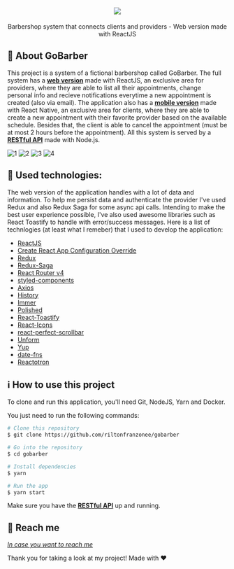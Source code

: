 
<h1 align="center">
    <img src="https://user-images.githubusercontent.com/58868651/77218705-ee4c9f80-6b0c-11ea-9948-d6a72eb99cba.png" />
</h1>

<p align="center">
Barbershop system that connects clients and providers - Web version made with ReactJS
</p>

💈 About GoBarber
------------------
This project is a system of a fictional barbershop called GoBarber. The full system has a [**web version**](https://github.com/riltonfranzonee/gobarber) made with ReactJS, an exclusive area for providers, where they are able to list all their appointments, change personal info and recieve notifications everytime a new appointment is created (also via email). The application also has a [**mobile version**](https://github.com/riltonfranzonee/gobarber-mobile) made with React Native, an exclusive area for clients, where they are able to create a new appointment with their favorite provider based on the available schedule. Besides that, the client is able to cancel the appointment (must be at most 2 hours before the appointment). All this system is served by a [**RESTful API**](https://github.com/riltonfranzonee/gobarber-api) made with Node.js.

<img alt="1" src="https://user-images.githubusercontent.com/58868651/77219064-d70fb100-6b10-11ea-9faf-f51cdcd0b45e.png">
<img alt="2" src="https://user-images.githubusercontent.com/58868651/77219066-d840de00-6b10-11ea-834b-3863c93b68e0.png">
<img alt="3" src="https://user-images.githubusercontent.com/58868651/77219067-d8d97480-6b10-11ea-8d63-e7967cce9051.png">
<img alt="4" src="https://user-images.githubusercontent.com/58868651/77219068-d9720b00-6b10-11ea-8ee7-502992bbdd6f.png">

:wrench: Used technologies:
----------------------
The web version of the application handles with a lot of data and information. To help me persist data and authenticate the provider I've used Redux and also Redux Saga for some async api calls. Intending to make the best user experience possible, I've also used awesome libraries such as React Toastify to handle with error/success messages. Here is a list of technlogies (at least what I remeber) that I used to develop the application:

-  [ReactJS](https://reactjs.org/)
-  [Create React App Configuration Override](https://github.com/sharegate/craco)
-  [Redux](https://redux.js.org/)
-  [Redux-Saga](https://redux-saga.js.org/)
-  [React Router v4](https://github.com/ReactTraining/react-router)
-  [styled-components](https://www.styled-components.com/)
-  [Axios](https://github.com/axios/axios)
-  [History](https://www.npmjs.com/package/history)
-  [Immer](https://github.com/immerjs/immer)
-  [Polished](https://polished.js.org/)
-  [React-Toastify](https://fkhadra.github.io/react-toastify/)
-  [React-Icons](http://react-icons.github.io/react-icons/)
-  [react-perfect-scrollbar](https://github.com/OpusCapita/react-perfect-scrollbar)
-  [Unform](https://github.com/Rocketseat/unform)
-  [Yup](https://www.npmjs.com/package/yup)
-  [date-fns](https://date-fns.org/)  
-  [Reactotron](https://infinite.red/reactotron)

## :information_source: How to use this project
To clone and run this application, you'll need Git, NodeJS, Yarn and Docker. 

You just need to run the following commands:

```bash
# Clone this repository
$ git clone https://github.com/riltonfranzonee/gobarber

# Go into the repository
$ cd gobarber

# Install dependencies
$ yarn

# Run the app
$ yarn start
```

Make sure you have the [**RESTful API**](https://github.com/riltonfranzonee/gobarber-api) up and running.

:speech_balloon: Reach me
----------

[*In case you want to reach me*](https://www.linkedin.com/in/rilton-franzone-b975a7198/)



Thank you for taking a look at my project! Made with ♥
